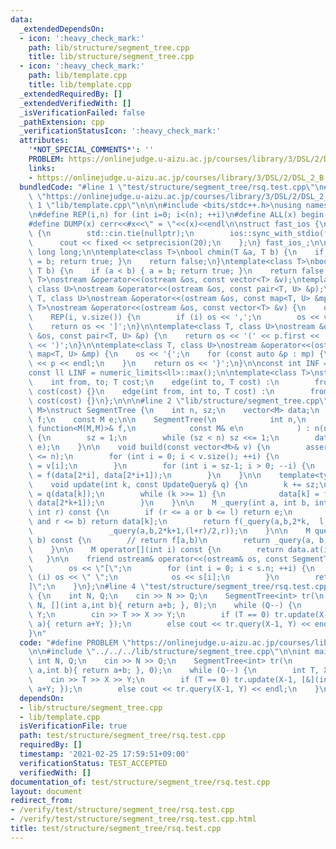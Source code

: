 ```yaml
---
data:
  _extendedDependsOn:
  - icon: ':heavy_check_mark:'
    path: lib/structure/segment_tree.cpp
    title: lib/structure/segment_tree.cpp
  - icon: ':heavy_check_mark:'
    path: lib/template.cpp
    title: lib/template.cpp
  _extendedRequiredBy: []
  _extendedVerifiedWith: []
  _isVerificationFailed: false
  _pathExtension: cpp
  _verificationStatusIcon: ':heavy_check_mark:'
  attributes:
    '*NOT_SPECIAL_COMMENTS*': ''
    PROBLEM: https://onlinejudge.u-aizu.ac.jp/courses/library/3/DSL/2/DSL_2_B
    links:
    - https://onlinejudge.u-aizu.ac.jp/courses/library/3/DSL/2/DSL_2_B
  bundledCode: "#line 1 \"test/structure/segment_tree/rsq.test.cpp\"\n#define PROBLEM\
    \ \"https://onlinejudge.u-aizu.ac.jp/courses/library/3/DSL/2/DSL_2_B\"\n\n#line\
    \ 1 \"lib/template.cpp\"\n\n\n#include <bits/stdc++.h>\nusing namespace std;\n\
    \n#define REP(i,n) for (int i=0; i<(n); ++i)\n#define ALL(x) begin(x),end(x)\n\
    #define DUMP(x) cerr<<#x<<\" = \"<<(x)<<endl\n\nstruct fast_ios {\n    fast_ios()\
    \ {\n        std::cin.tie(nullptr);\n        ios::sync_with_stdio(false);\n  \
    \      cout << fixed << setprecision(20);\n    };\n} fast_ios_;\n\nusing ll =\
    \ long long;\n\ntemplate<class T>\nbool chmin(T &a, T b) {\n    if (a > b) { a\
    \ = b; return true; }\n    return false;\n}\ntemplate<class T>\nbool chmax(T &a,\
    \ T b) {\n    if (a < b) { a = b; return true; }\n    return false;\n}\n\ntemplate<class\
    \ T>\nostream &operator<<(ostream &os, const vector<T> &v);\ntemplate<class T,\
    \ class U>\nostream &operator<<(ostream &os, const pair<T, U> &p);\ntemplate<class\
    \ T, class U>\nostream &operator<<(ostream &os, const map<T, U> &mp);\n\ntemplate<class\
    \ T>\nostream &operator<<(ostream &os, const vector<T> &v) {\n    os << '[';\n\
    \    REP(i, v.size()) {\n        if (i) os << ',';\n        os << v[i];\n    }\n\
    \    return os << ']';\n}\n\ntemplate<class T, class U>\nostream &operator<<(ostream\
    \ &os, const pair<T, U> &p) {\n    return os << '(' << p.first << ' ' << p.second\
    \ << ')';\n}\n\ntemplate<class T, class U>\nostream &operator<<(ostream &os, const\
    \ map<T, U> &mp) {\n    os << '{';\n    for (const auto &p : mp) {\n        os\
    \ << p << endl;\n    }\n    return os << '}';\n}\n\nconst int INF = numeric_limits<int>::max();\n\
    const ll LINF = numeric_limits<ll>::max();\n\ntemplate<class T>\nstruct edge {\n\
    \    int from, to; T cost;\n    edge(int to, T cost) :\n        from(-1), to(to),\
    \ cost(cost) {}\n    edge(int from, int to, T cost) :\n        from(from), to(to),\
    \ cost(cost) {}\n};\n\n\n#line 2 \"lib/structure/segment_tree.cpp\"\n\ntemplate<typename\
    \ M>\nstruct SegmentTree {\n    int n, sz;\n    vector<M> data;\n    const function<M(M,M)>\
    \ f;\n    const M e;\n\n    SegmentTree(\n            int n,\n            const\
    \ function<M(M,M)>& f,\n            const M& e\n            ) : n(n), f(f), e(e)\
    \ {\n        sz = 1;\n        while (sz < n) sz <<= 1;\n        data.assign(2*sz,\
    \ e);\n    }\n\n    void build(const vector<M>& v) {\n        assert(v.size()\
    \ <= n);\n        for (int i = 0; i < v.size(); ++i) {\n            data[i + sz]\
    \ = v[i];\n        }\n        for (int i = sz-1; i > 0; --i) {\n            data[i]\
    \ = f(data[2*i], data[2*i+1]);\n        }\n    }\n\n    template<typename UpdateQuery>\n\
    \    void update(int k, const UpdateQuery& q) {\n        k += sz;\n        data[k]\
    \ = q(data[k]);\n        while (k >>= 1) {\n            data[k] = f(data[2*k],\
    \ data[2*k+1]);\n        }\n    }\n\n    M _query(int a, int b, int k, int l,\
    \ int r) const {\n        if (r <= a or b <= l) return e;\n        if (a <= l\
    \ and r <= b) return data[k];\n        return f(_query(a,b,2*k,  l,(l+r)/2),\n\
    \                 _query(a,b,2*k+1,(l+r)/2,r));\n    }\n\n    M query(int a, int\
    \ b) const {\n        // return f[a,b)\n        return _query(a, b, 1, 0, sz);\n\
    \    }\n\n    M operator[](int i) const {\n        return data.at(i + sz);\n \
    \   }\n\n    friend ostream& operator<<(ostream& os, const SegmentTree& s) {\n\
    \        os << \"[\";\n        for (int i = 0; i < s.n; ++i) {\n            if\
    \ (i) os << \" \";\n            os << s[i];\n        }\n        return os << \"\
    ]\";\n    }\n};\n#line 4 \"test/structure/segment_tree/rsq.test.cpp\"\n\nint main()\
    \ {\n    int N, Q;\n    cin >> N >> Q;\n    SegmentTree<int> tr(\n           \
    \ N, [](int a,int b){ return a+b; }, 0);\n    while (Q--) {\n        int T, X,\
    \ Y;\n        cin >> T >> X >> Y;\n        if (T == 0) tr.update(X-1, [&](int\
    \ a){ return a+Y; });\n        else cout << tr.query(X-1, Y) << endl;\n    }\n\
    }\n"
  code: "#define PROBLEM \"https://onlinejudge.u-aizu.ac.jp/courses/library/3/DSL/2/DSL_2_B\"\
    \n\n#include \"../../../lib/structure/segment_tree.cpp\"\n\nint main() {\n   \
    \ int N, Q;\n    cin >> N >> Q;\n    SegmentTree<int> tr(\n            N, [](int\
    \ a,int b){ return a+b; }, 0);\n    while (Q--) {\n        int T, X, Y;\n    \
    \    cin >> T >> X >> Y;\n        if (T == 0) tr.update(X-1, [&](int a){ return\
    \ a+Y; });\n        else cout << tr.query(X-1, Y) << endl;\n    }\n}\n"
  dependsOn:
  - lib/structure/segment_tree.cpp
  - lib/template.cpp
  isVerificationFile: true
  path: test/structure/segment_tree/rsq.test.cpp
  requiredBy: []
  timestamp: '2021-02-25 17:59:51+09:00'
  verificationStatus: TEST_ACCEPTED
  verifiedWith: []
documentation_of: test/structure/segment_tree/rsq.test.cpp
layout: document
redirect_from:
- /verify/test/structure/segment_tree/rsq.test.cpp
- /verify/test/structure/segment_tree/rsq.test.cpp.html
title: test/structure/segment_tree/rsq.test.cpp
---
```


